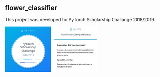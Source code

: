 ## flower_classifier

This project was developed for PyTorch Scholarship Challange 2018/2019. 


<img src="./assets/pytorch-acceptance-badge.png" alt="Pytorch scholarship" style="width:150px;height:150px;">

<img src="./assets/email.jpg" alt="Pytorch scholarship" style="width:150px;height:150px;">


